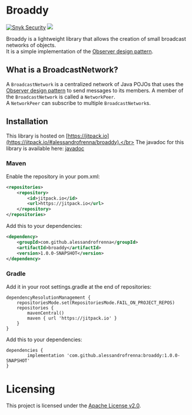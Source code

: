 # Broaddy
[![Snyk Security](https://github.com/alessandrofrenna/broaddy/actions/workflows/snyk-security.yml/badge.svg)](https://github.com/alessandrofrenna/broaddy/actions/workflows/snyk-security.yml) [![](https://jitpack.io/v/alessandrofrenna/broaddy.svg)](https://jitpack.io/#alessandrofrenna/broaddy)

Broaddy is a lightweight library that allows the creation of small broadcast networks of objects.</br>
It is a simple implementation of the [Observer design pattern](https://en.wikipedia.org/wiki/Observer_pattern).

## What is a BroadcastNetwork?
A `BroadcastNetwork` is a centralized network of Java POJOs that uses the [Observer design pattern](https://en.wikipedia.org/wiki/Observer_pattern) to send messages to its members.
A member of the `BroadcastNetwork` is called a `NetworkPeer`.</br>
A `NetworkPeer` can subscribe to multiple `BroadcastNetwork`s.

## Installation
This library is hosted on [https://jitpack.io](https://jitpack.io/#alessandrofrenna/broaddy).</br>
The javadoc for this library is available here: [javadoc](https://javadoc.jitpack.io/com/github/alessandrofrenna/broaddy/1.0.1-SNAPSHOT/javadoc/com/github/alessandrofrenna/broaddy/package-summary.html)

### Maven

Enable the repository in your pom.xml:
```xml
<repositories>
    <repository>
        <id>jitpack.io</id>
        <url>https://jitpack.io</url>
    </repository>
</repositories>
```

Add this to your dependencies:
```xml
<dependency>
    <groupId>com.github.alessandrofrenna</groupId>
    <artifactId>broaddy</artifactId>
    <version>1.0.0-SNAPSHOT</version>
</dependency>
```

### Gradle

Add it in your root settings.gradle at the end of repositories:
```
dependencyResolutionManagement {
    repositoriesMode.set(RepositoriesMode.FAIL_ON_PROJECT_REPOS)
    repositories {
        mavenCentral()
        maven { url 'https://jitpack.io' }
    }
}
```

Add this to your dependencies:
```
dependencies {
        implementation 'com.github.alessandrofrenna:broaddy:1.0.0-SNAPSHOT'
}
```


# Licensing
This project is licensed under the [Apache License v2.0](https://www.apache.org/licenses/LICENSE-2.0).